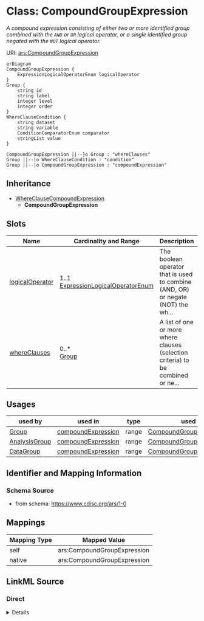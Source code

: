 # Class: CompoundGroupExpression


_A compound expression consisting of either two or more identified group combined with the `AND` or `OR` logical operator, or a single identified group negated with the `NOT` logical operator._





URI: [ars:CompoundGroupExpression](https://www.cdisc.org/ars/1-0/CompoundGroupExpression)


```mermaid
erDiagram
CompoundGroupExpression {
    ExpressionLogicalOperatorEnum logicalOperator  
}
Group {
    string id  
    string label  
    integer level  
    integer order  
}
WhereClauseCondition {
    string dataset  
    string variable  
    ConditionComparatorEnum comparator  
    stringList value  
}

CompoundGroupExpression ||--}o Group : "whereClauses"
Group ||--|o WhereClauseCondition : "condition"
Group ||--|o CompoundGroupExpression : "compoundExpression"

```




## Inheritance
* [WhereClauseCompoundExpression](WhereClauseCompoundExpression.md)
    * **CompoundGroupExpression**



## Slots

| Name | Cardinality and Range | Description | Inheritance |
| ---  | --- | --- | --- |
| [logicalOperator](logicalOperator.md) | 1..1 <br/> [ExpressionLogicalOperatorEnum](ExpressionLogicalOperatorEnum.md) | The boolean operator that is used to combine (AND, OR) or negate (NOT) the wh... | [WhereClauseCompoundExpression](WhereClauseCompoundExpression.md) |
| [whereClauses](whereClauses.md) | 0..* <br/> [Group](Group.md) | A list of one or more where clauses (selection criteria) to be combined or ne... | [WhereClauseCompoundExpression](WhereClauseCompoundExpression.md) |





## Usages

| used by | used in | type | used |
| ---  | --- | --- | --- |
| [Group](Group.md) | [compoundExpression](compoundExpression.md) | range | [CompoundGroupExpression](CompoundGroupExpression.md) |
| [AnalysisGroup](AnalysisGroup.md) | [compoundExpression](compoundExpression.md) | range | [CompoundGroupExpression](CompoundGroupExpression.md) |
| [DataGroup](DataGroup.md) | [compoundExpression](compoundExpression.md) | range | [CompoundGroupExpression](CompoundGroupExpression.md) |






## Identifier and Mapping Information







### Schema Source


* from schema: https://www.cdisc.org/ars/1-0





## Mappings

| Mapping Type | Mapped Value |
| ---  | ---  |
| self | ars:CompoundGroupExpression |
| native | ars:CompoundGroupExpression |





## LinkML Source

<!-- TODO: investigate https://stackoverflow.com/questions/37606292/how-to-create-tabbed-code-blocks-in-mkdocs-or-sphinx -->

### Direct

<details>
```yaml
name: CompoundGroupExpression
description: A compound expression consisting of either two or more identified group
  combined with the `AND` or `OR` logical operator, or a single identified group negated
  with the `NOT` logical operator.
from_schema: https://www.cdisc.org/ars/1-0
rank: 1000
is_a: WhereClauseCompoundExpression
slot_usage:
  whereClauses:
    name: whereClauses
    domain_of:
    - WhereClauseCompoundExpression
    range: Group
    inlined: false

```
</details>

### Induced

<details>
```yaml
name: CompoundGroupExpression
description: A compound expression consisting of either two or more identified group
  combined with the `AND` or `OR` logical operator, or a single identified group negated
  with the `NOT` logical operator.
from_schema: https://www.cdisc.org/ars/1-0
rank: 1000
is_a: WhereClauseCompoundExpression
slot_usage:
  whereClauses:
    name: whereClauses
    domain_of:
    - WhereClauseCompoundExpression
    range: Group
    inlined: false
attributes:
  logicalOperator:
    name: logicalOperator
    description: The boolean operator that is used to combine (AND, OR) or negate
      (NOT) the where claus(s) in the compound expression.
    from_schema: https://www.cdisc.org/ars/1-0
    rank: 1000
    alias: logicalOperator
    owner: CompoundGroupExpression
    domain_of:
    - WhereClauseCompoundExpression
    range: ExpressionLogicalOperatorEnum
    required: true
  whereClauses:
    name: whereClauses
    description: A list of one or more where clauses (selection criteria) to be combined
      or negated.
    from_schema: https://www.cdisc.org/ars/1-0
    rank: 1000
    multivalued: true
    list_elements_ordered: true
    alias: whereClauses
    owner: CompoundGroupExpression
    domain_of:
    - WhereClauseCompoundExpression
    range: Group
    inlined: false

```
</details>